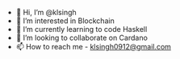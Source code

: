 - 👋 Hi, I’m @klsingh
- 👀 I’m interested in Blockchain
- 🌱 I’m currently learning to code Haskell
- 💞️ I’m looking to collaborate on Cardano
- 📫 How to reach me - klsingh0912@gmail.com

<!---
klsingh/klsingh is a ✨ special ✨ repository because its `README.md` (this file) appears on your GitHub profile.
You can click the Preview link to take a look at your changes.
--->
